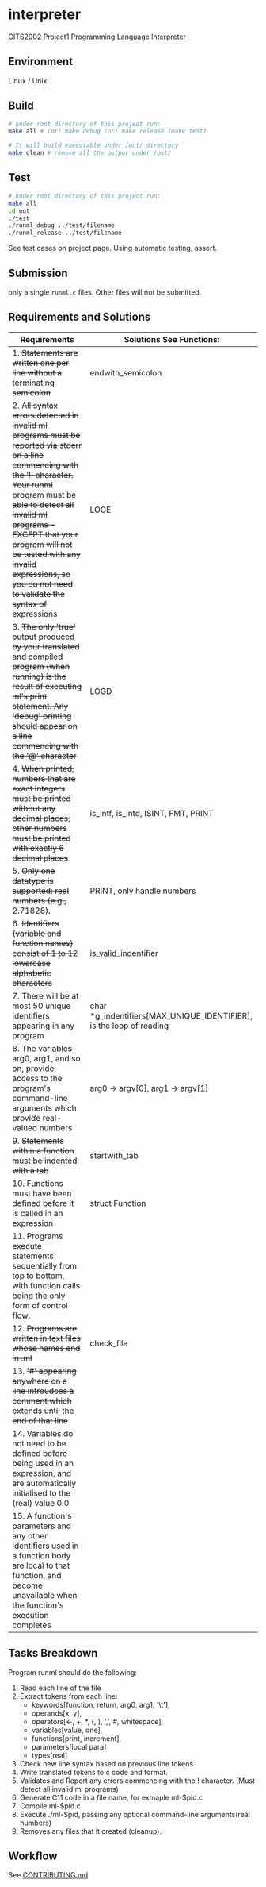 # interpreter

[CITS2002 Project1 Programming Language Interpreter](https://teaching.csse.uwa.edu.au/units/CITS2002/projects/project1.php)

## Environment

Linux / Unix

## Build

```bash
# under root directory of this project run:
make all # (or) make debug (or) make release (make test)

# It will build executable under /out/ directory
make clean # remove all the outpur under /out/
```

## Test

```bash
# under root directory of this project run:
make all
cd out
./test
./runml_debug ../test/filename
./runml_release ../test/filename
```

See test cases on project page.
Using automatic testing, assert.

## Submission

only a single `runml.c` files.
Other files will not be submitted.

## Requirements and Solutions

| Requirements                                                                                                                                                                                                                                                                                                                             | Solutions See Functions:                                             |
| ---------------------------------------------------------------------------------------------------------------------------------------------------------------------------------------------------------------------------------------------------------------------------------------------------------------------------------------- | -------------------------------------------------------------------- |
| 1. ~~Statements are written one per line without a terminating semicolon~~                                                                                                                                                                                                                                                               | endwith_semicolon                                                    |
| 2. ~~All syntax errors detected in invalid ml programs must be reported via stderr on a line commencing with the '!' character. Your runml program must be able to detect all invalid ml programs - EXCEPT that your program will not be tested with any invalid expressions, so you do not need to validate the syntax of expressions~~ | LOGE                                                                 |
| 3. ~~The only 'true' output produced by your translated and compiled program (when running) is the result of executing ml's print statement. Any 'debug' printing should appear on a line commencing with the '@' character~~                                                                                                            | LOGD                                                                 |
| 4. ~~When printed, numbers that are exact integers must be printed without any decimal places; other numbers must be printed with exactly 6 decimal places~~                                                                                                                                                                             | is_intf, is_intd, ISINT, FMT, PRINT                                  |
| 5. ~~Only one datatype is supported: real numbers (e.g., 2.71828)~~.                                                                                                                                                                                                                                                                     | PRINT, only handle numbers                                           |
| 6. ~~Identifiers (variable and function names) consist of 1 to 12 lowercase alphabetic characters~~                                                                                                                                                                                                                                      | is_valid_indentifier                                                 |
| 7. There will be at most 50 unique identifiers appearing in any program                                                                                                                                                                                                                                                                  | char \*g_indentifiers[MAX_UNIQUE_IDENTIFIER], is the loop of reading |
| 8. The variables arg0, arg1, and so on, provide access to the program's command-line arguments which provide real-valued numbers                                                                                                                                                                                                         | arg0 -> argv[0], arg1 -> argv[1]                                     |
| 9. ~~Statements within a function must be indented with a tab~~                                                                                                                                                                                                                                                                          | startwith_tab                                                        |
| 10. Functions must have been defined before it is called in an expression | struct Function |
| 11. Programs execute statements sequentially from top to bottom, with function calls being the only form of control flow. | |
| 12. ~~Programs are written in text files whose names end in .ml~~ | check_file |
| 13. ~~'#' appearing anywhere on a line introudces a comment which extends until the end of that line~~ | |
| 14. Variables do not need to be defined before being used in an expression, and are automatically initialised to the (real) value 0.0 | |
| 15. A function's parameters and any other identifiers used in a function body are local to that function, and become unavailable when the function's execution completes | |

## Tasks Breakdown

Program runml should do the following:

1. Read each line of the file
2. Extract tokens from each line:
   - keywords[function, return, arg0, arg1, '\t'],
   - operands[x, y],
   - operators[<-, +, *, (, ), ',', #, whitespace],
   - variables[value, one],
   - functions[print, increment],
   - parameters[local para]
   - types[real]
3. Check new line syntax based on previous line tokens
4. Write translated tokens to c code and format.
5. Validates and Report any errors commencing with the ! character. (Must detect all invalid ml programs)
6. Generate C11 code in a file name, for exmaple ml-$pid.c
7. Compile ml-$pid.c
8. Execute ./ml-$pid, passing any optional command-line arguments(real numbers)
9. Removes any files that it created (cleanup).

## Workflow

See [CONTRIBUTING.md](CONTRIBUTING.md)
